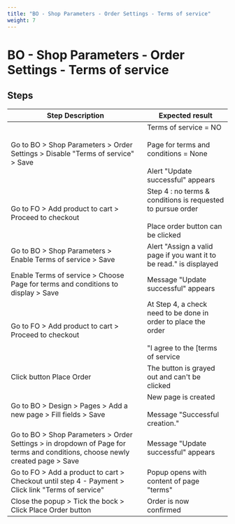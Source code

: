 ```yaml
---
title: "BO - Shop Parameters - Order Settings - Terms of service"
weight: 7
---
```


# BO - Shop Parameters - Order Settings - Terms of service
## Steps
| Step Description | Expected result |
| ----- | ----- |
| Go to BO > Shop Parameters > Order Settings > Disable "Terms of service" > Save | Terms of service = NO<br><br>Page for terms and conditions = None<br><br>Alert "Update successful" appears |
| Go to FO > Add product to cart > Proceed to checkout | Step 4 : no terms & conditions is requested to pursue order<br><br>Place order button can be clicked |
| Go to BO > Shop Parameters > Enable Terms of service > Save | Alert "Assign a valid page if you want it to be read." is displayed |
| Enable Terms of service > Choose Page for terms and conditions to display > Save | Message "Update successful" appears |
| Go to FO > Add product to cart > Proceed to checkout | At Step 4, a check need to be done in order to place the order<br><br>"I agree to the [terms of service|http://ps178:8888/en/content/3-terms-and-conditions-of-use] and will adhere to them unconditionally." |
| Click button Place Order | The button is grayed out and can't be clicked |
| Go to BO > Design > Pages > Add a new page > Fill fields > Save | New page is created<br><br>Message "Successful creation." |
| Go to BO > Shop Parameters > Order Settings > in dropdown of Page for terms and conditions, choose newly created page > Save | Message "Update successful" appears |
| Go to FO > Add a product to cart > Checkout until step 4 - Payment > Click link "Terms of service" | Popup opens with content of page "terms" |
| Close the popup > Tick the bock > Click Place Order button | Order is now confirmed |
